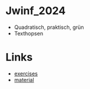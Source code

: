 # Jwinf_2024
 
- Quadratisch, praktisch, grün
- Texthopsen


# Links
- [exercises](https://bwinf.de/fileadmin/wettbewerbe/bundeswettbewerb/43/1_runde/Aufgaben431.pdf)
- [material](https://bwinf.de/bundeswettbewerb/43/#c4415)